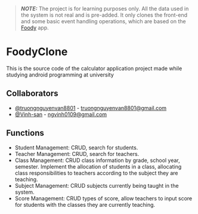 > **_NOTE:_**  The project is for learning purposes only. All the data used in the system is not real and is pre-added. It only clones the front-end and some basic event handling operations, which are based on the [Foody](https://play.google.com/store/apps/details?id=com.foody.vn.activity&hl=vi&gl=US) app.

# FoodyClone

This is the source code of the calculator application project made while studying android programming at university


## Collaborators

- [@truongnguyenvan8801](https://github.com/truongnguyenvan8801) - truongnguyenvan8801@gmail.com
- [@Vinh-san](https://github.com/Vinh-san) - ngvinh0109@gmail.com


## Functions

- Student Management: CRUD, search for students.
- Teacher Management: CRUD, search for teachers.
- Class Management: CRUD class information by grade, school year, semester. Implement the allocation of students in a class, allocating class responsibilities to         teachers according to the subject they are teaching.
- Subject Management: CRUD subjects currently being taught in the system.
- Score Management: CRUD types of score, allow teachers to input score for students with the classes they are currently teaching.
